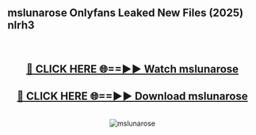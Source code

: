 <h2>mslunarose Onlyfans Leaked New Files (2025) nlrh3</h2>
<br>
<div align="center">
<h2><a href="https://mediafiles.top/mslunarose&ref=git" rel="nofollow">🔴 CLICK HERE 🌐==►► Watch mslunarose</a></h2>
<h2><a href="https://mediafiles.top/mslunarose&ref=git" rel="nofollow">🔴 CLICK HERE 🌐==►► Download mslunarose</a></h2>
<br>
<a href="https://mediafiles.top/mslunarose&ref=git" rel="nofollow" data-target="animated-image.originalLink"><img src="https://i.ibb.co.com/xMMVF88/686577567.gif" alt="mslunarose" style="max-width: 100%; display: inline-block;" data-target="animated-image.originalImage"></a>
</div>
<br>
<br>